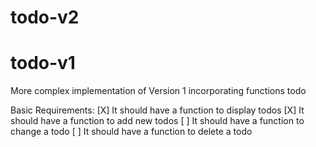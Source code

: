 # todo-v2

# todo-v1
More complex implementation of Version 1 incorporating functions todo

Basic Requirements:
[X] It should have a function to display todos
[X] It should have a function to add new todos
[ ] It should have a function to change a todo
[ ] It should have a function to delete a todo



